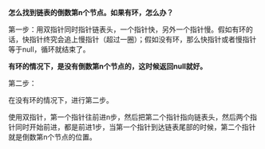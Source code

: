 **怎么找到链表的倒数第n个节点。如果有环，怎么办？**



第一步：用双指针同时指针链表头，一个指针快，另外一个指针慢。假如有环的话，快指针终究会追上慢指针（超过一圈）；假如没有环，那么快指针或者慢指针等于null，循环就结束了。

**有环的情况下，是没有倒数第n个节点的，这时候返回null就好。**



第二步：

在没有环的情况下，进行第二步。

使用双指针，第一个指针往前进n步，然后把第二个指针指向链表头，然后两个指针同时开始前进，都是前进1步，当第一个指针到达链表尾部的时候，第二个指针就是倒数第n个节点的位置。

